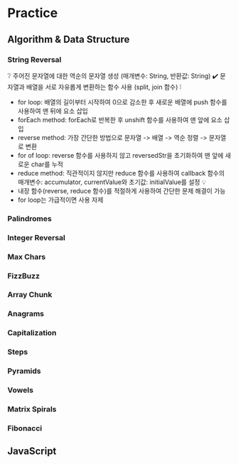# Practice

## Algorithm & Data Structure
### String Reversal
❔ 주어진 문자열에 대한 역순의 문자열 생성 (매개변수: String, 반환값: String)
✔️ 문자열과 배열을 서로 자유롭게 변환하는 함수 사용 (split, join 함수) 
❕
  - for loop: 배열의 길이부터 시작하여 0으로 감소한 후 새로운 배열에 push 함수를 사용하여 맨 뒤에 요소 삽입
  - forEach method: forEach로 반복한 후 unshift 함수를 사용하여 맨 앞에 요소 삽입
  - reverse method: 가장 간단한 방법으로 문자열 -> 배열 -> 역순 정렬 -> 문자열로 변환
  - for of loop: reverse 함수를 사용하지 않고 reversedStr을 초기화하여 맨 앞에 새로운 char를 누적
  - reduce method: 직관적이지 않지만 reduce 함수를 사용하여 callback 함수의 매개변수: accumulator, currentValue와 초기값: initialValue를 설정
💡
  - 내장 함수(reverse, reduce 함수)를 적절하게 사용하여 간단한 문제 해결이 가능
  - for loop는 가급적이면 사용 자제

### Palindromes

### Integer Reversal

### Max Chars

### FizzBuzz

### Array Chunk

### Anagrams

### Capitalization

### Steps

### Pyramids

### Vowels

### Matrix Spirals

### Fibonacci

## JavaScript
